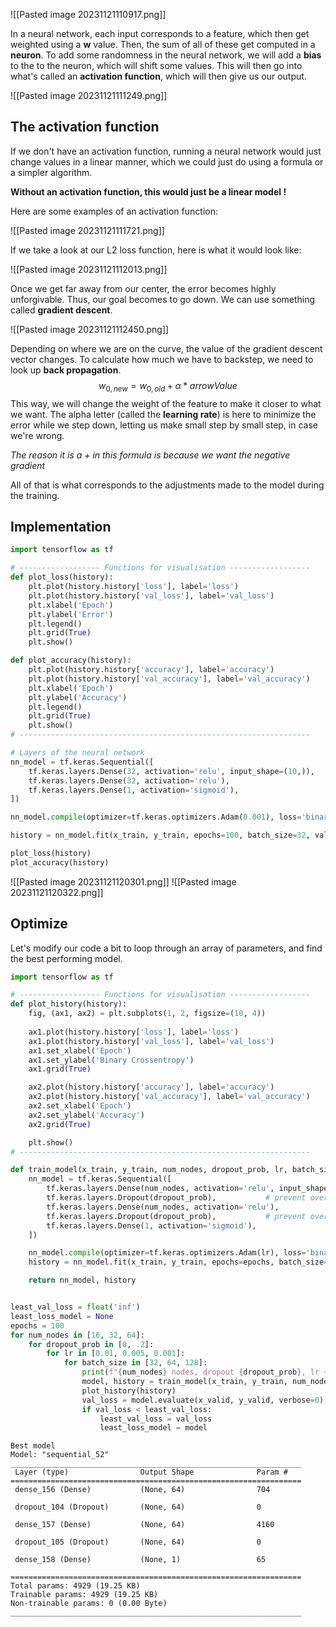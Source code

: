 ![[Pasted image 20231121110917.png]]

In a neural network, each input corresponds to a feature, which then get weighted using a **w** value. Then, the sum of all of these get computed in a **neuron**. To add some randomness in the neural network, we will add a **bias** to the to the neuron, which will shift some values.
This will then go into what's called an **activation function**, which will then give us our output.

![[Pasted image 20231121111249.png]]

## The activation function

If we don't have an activation function, running a neural network would just change values in a linear manner, which we could just do using a formula or a simpler algorithm.

**Without an activation function, this would just be a linear model !**

Here are some examples of an activation function:

![[Pasted image 20231121111721.png]]

If we take a look at our L2 loss function, here is what it would look like:

![[Pasted image 20231121112013.png]]

Once we get far away from our center, the error becomes highly unforgivable. Thus, our goal becomes to go down. We can use something called **gradient descent**.

![[Pasted image 20231121112450.png]]

Depending on where we are on the curve, the value of the gradient descent vector changes.
To calculate how much we have to backstep, we need to look up **back propagation**.
$$ w_{0, new} = w_{0, old} + \alpha * {arrowValue} $$
This way, we will change the weight of the feature to make it closer to what we want.
The alpha letter (called the **learning rate**) is here to minimize the error while we step down, letting us make small step by small step, in case we're wrong.

*The reason it is a + in this formula is because we want the negative gradient*

All of that is what corresponds to the adjustments made to the model during the training.

## Implementation

```python
import tensorflow as tf

# ------------------ Functions for visualisation ------------------
def plot_loss(history):
    plt.plot(history.history['loss'], label='loss')
    plt.plot(history.history['val_loss'], label='val_loss')
    plt.xlabel('Epoch')
    plt.ylabel('Error')
    plt.legend()
    plt.grid(True)
    plt.show()

def plot_accuracy(history):
    plt.plot(history.history['accuracy'], label='accuracy')
    plt.plot(history.history['val_accuracy'], label='val_accuracy')
    plt.xlabel('Epoch')
    plt.ylabel('Accuracy')
    plt.legend()
    plt.grid(True)
    plt.show()
# -----------------------------------------------------------------

# Layers of the neural network 
nn_model = tf.keras.Sequential([
    tf.keras.layers.Dense(32, activation='relu', input_shape=(10,)),
    tf.keras.layers.Dense(32, activation='relu'),
    tf.keras.layers.Dense(1, activation='sigmoid'),
])

nn_model.compile(optimizer=tf.keras.optimizers.Adam(0.001), loss='binary_crossentropy', metrics=['accuracy'])  

history = nn_model.fit(x_train, y_train, epochs=100, batch_size=32, validation_split=0.2, verbose=0)

plot_loss(history)
plot_accuracy(history)
```

![[Pasted image 20231121120301.png]]
![[Pasted image 20231121120322.png]]

## Optimize

Let's modify our code a bit to loop through an array of parameters, and find the best performing model.

```python
import tensorflow as tf

# ------------------ Functions for visualisation ------------------
def plot_history(history):
    fig, (ax1, ax2) = plt.subplots(1, 2, figsize=(10, 4))
    
    ax1.plot(history.history['loss'], label='loss')
    ax1.plot(history.history['val_loss'], label='val_loss')
    ax1.set_xlabel('Epoch')
    ax1.set_ylabel('Binary Crossentropy')
    ax1.grid(True)

    ax2.plot(history.history['accuracy'], label='accuracy')
    ax2.plot(history.history['val_accuracy'], label='val_accuracy')
    ax2.set_xlabel('Epoch')
    ax2.set_ylabel('Accuracy')
    ax2.grid(True)

    plt.show()
# -----------------------------------------------------------------

def train_model(x_train, y_train, num_nodes, dropout_prob, lr, batch_size, epochs):
    nn_model = tf.keras.Sequential([
        tf.keras.layers.Dense(num_nodes, activation='relu', input_shape=(10,)),
        tf.keras.layers.Dropout(dropout_prob),           # prevent overfitting
        tf.keras.layers.Dense(num_nodes, activation='relu'),
        tf.keras.layers.Dropout(dropout_prob),           # prevent overfitting
        tf.keras.layers.Dense(1, activation='sigmoid'),
    ])

    nn_model.compile(optimizer=tf.keras.optimizers.Adam(lr), loss='binary_crossentropy', metrics=['accuracy'])
    history = nn_model.fit(x_train, y_train, epochs=epochs, batch_size=batch_size, validation_split=0.2, verbose=0)

    return nn_model, history


least_val_loss = float('inf')
least_loss_model = None
epochs = 100
for num_nodes in [16, 32, 64]:
    for dropout_prob in [0, .2]:
        for lr in [0.01, 0.005, 0.001]:
            for batch_size in [32, 64, 128]:
                print(f"{num_nodes} nodes, dropout {dropout_prob}, lr {lr}, batch_size {batch_size}")
                model, history = train_model(x_train, y_train, num_nodes, dropout_prob, lr, batch_size, epochs)
                plot_history(history)
                val_loss = model.evaluate(x_valid, y_valid, verbose=0)[0]
                if val_loss < least_val_loss:
                    least_val_loss = val_loss
                    least_loss_model = model
```

```
Best model
Model: "sequential_52"
_________________________________________________________________
 Layer (type)                Output Shape              Param #
=================================================================
 dense_156 (Dense)           (None, 64)                704

 dropout_104 (Dropout)       (None, 64)                0

 dense_157 (Dense)           (None, 64)                4160

 dropout_105 (Dropout)       (None, 64)                0

 dense_158 (Dense)           (None, 1)                 65

=================================================================
Total params: 4929 (19.25 KB)
Trainable params: 4929 (19.25 KB)
Non-trainable params: 0 (0.00 Byte)
_________________________________________________________________
```

